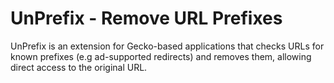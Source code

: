 # UnPrefix - Remove URL Prefixes

UnPrefix is an extension for Gecko-based applications that checks URLs for known prefixes (e.g ad-supported redirects) and removes them, allowing direct access to the original URL.

